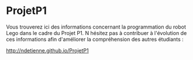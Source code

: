 # ProjetP1
Vous trouverez ici des informations concernant la programmation du robot Lego dans le cadre du Projet P1. N
hésitez pas à contribuer à l'évolution de ces informations afin d'améliorer la compréhension des autres étudiants :

http://ndetienne.github.io/ProjetP1
